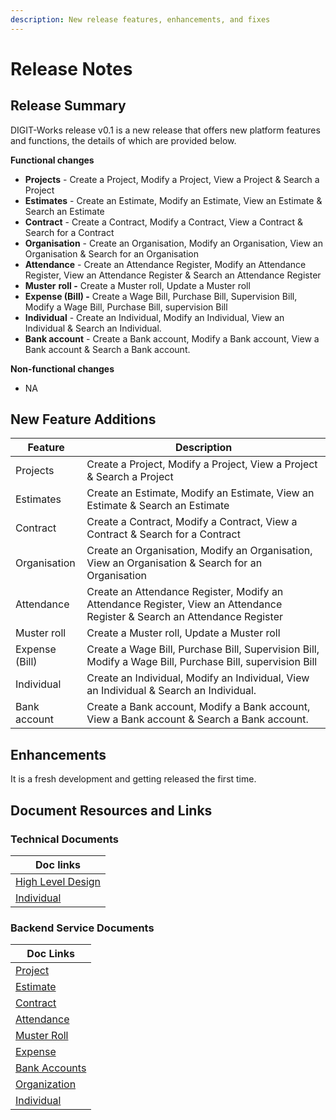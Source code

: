 ```yaml
---
description: New release features, enhancements, and fixes
---
```


# Release Notes

## Release Summary <a href="#release-summary" id="release-summary"></a>

DIGIT-Works release v0.1 is a new release that offers new platform features and functions, the details of which are provided below.

**Functional changes**&#x20;

* **Projects** - Create a Project, Modify a Project, View a Project & Search a Project
* **Estimates** - Create an Estimate, Modify an Estimate, View an Estimate & Search an Estimate
* **Contract** - Create a Contract, Modify a Contract, View a Contract & Search for a Contract
* **Organisation** - Create an Organisation, Modify an Organisation, View an Organisation & Search for an Organisation
* **Attendance** - Create an Attendance Register, Modify an Attendance Register, View an Attendance Register & Search an Attendance Register
* **Muster** **roll -** Create a Muster roll, Update a Muster roll
* **Expense (Bill) -** Create a Wage Bill, Purchase Bill, Supervision Bill, Modify a Wage Bill, Purchase Bill, supervision Bill
* **Individual** - Create an Individual, Modify an Individual, View an Individual & Search an Individual.
* **Bank account** - Create a Bank account, Modify a Bank account, View a Bank account & Search a Bank account.

**Non-functional changes**&#x20;

* NA

## New ‌Feature Additions <a href="#new-feature-additions" id="new-feature-additions"></a>

| Feature        | Description                                                                                                               |
| -------------- | ------------------------------------------------------------------------------------------------------------------------- |
| Projects       | Create a Project, Modify a Project, View a Project & Search a Project                                                     |
| Estimates      | Create an Estimate, Modify an Estimate, View an Estimate & Search an Estimate                                             |
| Contract       | Create a Contract, Modify a Contract, View a Contract & Search for a Contract                                             |
| Organisation   | Create an Organisation, Modify an Organisation, View an Organisation & Search for an Organisation                         |
| Attendance     | Create an Attendance Register, Modify an Attendance Register, View an Attendance Register & Search an Attendance Register |
| Muster roll    | Create a Muster roll, Update a Muster roll                                                                                |
| Expense (Bill) | Create a Wage Bill, Purchase Bill, Supervision Bill, Modify a Wage Bill, Purchase Bill, supervision Bill                  |
| Individual     | Create an Individual, Modify an Individual, View an Individual & Search an Individual.                                    |
| Bank account   | Create a Bank account, Modify a Bank account, View a Bank account & Search a Bank account.                                |

## Enhancements

It is a fresh development and getting released the first time.

## Document Resources and Links <a href="#document-resources-and-links" id="document-resources-and-links"></a>

### Technical Documents

| Doc links                                                                                          |
| -------------------------------------------------------------------------------------------------- |
| [High Level Design](../architecture/high-level-design.md)                                          |
| [Individual](../specifications/technical-specifications/low-level-design/registries/individual.md) |

### Backend Service Documents

| Doc Links                                                                                  |
| ------------------------------------------------------------------------------------------ |
| [Project](../configuration/service-configuration/project.md)                               |
| [Estimate](../../programs/mukta/configuration/service-configuration/estimate.md)           |
| [Contract](../../programs/mukta/configuration/service-configuration/contract.md)           |
| [Attendance](../../programs/mukta/configuration/service-configuration/attendance.md)       |
| [Muster Roll](../../programs/mukta/configuration/service-configuration/muster-roll.md)     |
| [Expense](../../programs/mukta/configuration/service-configuration/expense.md)             |
| [Bank Accounts](../../programs/mukta/configuration/service-configuration/bank-accounts.md) |
| [Organization](../../programs/mukta/configuration/service-configuration/organisation.md)   |
| [Individual](../../programs/mukta/configuration/service-configuration/individual.md)       |
